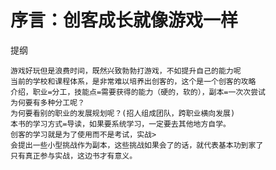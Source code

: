 # 序言：创客成长就像游戏一样

提纲

    游戏好玩但是浪费时间，既然兴致勃勃打游戏，不如提升自己的能力呢
    当前的学校和课程体系，是非常难以培养出创客的，这个是一个创客的攻略
    介绍，职业=分工，技能点=需要获得的能力（硬的，软的），副本=一次次尝试
    为何要有多种分工呢？
    为何要看别的职业的发展规划呢？(招人组成团队，跨职业横向发展)
    本书的学习方式=导读，如果要系统学习，一定要去其他地方自学。
    创客的学习就是为了使用而不是考试，实战>
    会提出一些小型挑战作为副本，这些挑战如果会了的话，就代表基本功到家了
    只有真正参与实战，这边书才有意义。